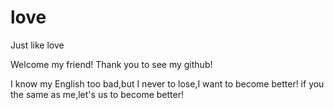 # love
Just like love

Welcome my friend!
Thank you to see my github!

I know my English too bad,but I never to lose,I want to become better! if you the same as me,let's us to become better!
